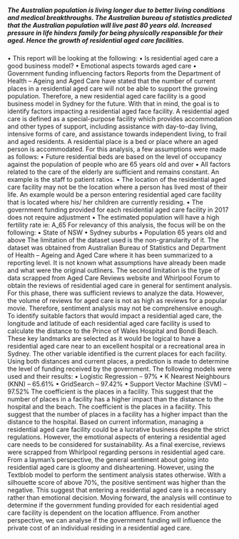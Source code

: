 ##### The Australian population is living longer due to better living conditions and medical breakthroughs. The Australian bureau of statistics predicted that the Australian population will live past 80 years old. Increased pressure in life hinders family for being physically responsible for their aged. Hence the growth of residential aged care facilities. 
  •	This report will be looking at the following: 
  •	Is residential aged care a good business model?
  •	Emotional aspects towards aged care
  •	Government funding influencing factors
Reports from the Department of Health – Ageing and Aged Care have stated that the number of current places in a residential aged care will not be able to support the growing population. Therefore, a new residential aged care facility is a good business model in Sydney for the future. With that in mind, the goal is to identify factors impacting a residential aged face facility. 
A residential aged care is defined as a special-purpose facility which provides accommodation and other types of support, including assistance with day-to-day living, intensive forms of care, and assistance towards independent living, to frail and aged residents. A residential place is a bed or place where an aged person is accommodated. 
For this analysis, a few assumptions were made as follows:
    •	Future residential beds are based on the level of occupancy against the population of people who are 65 years old and over
    •	All factors related to the care of the elderly are sufficient and remains constant. An example is the staff to patient ratios. 
    •	The location of the residential aged care facility may not be the location where a person has lived most of their life. An example would be a person entering residential aged care facility that is located where his/ her children are currently residing. 
    •	The government funding provided for each residential aged care facility in 2017 does not require adjustment
    •	The estimated population will have a high fertility rate ie: A_65
  For relevancy of this analysis, the focus will be on the following:
    •	State of NSW
    •	Sydney suburbs
    •	Population 65 years old and above
The limitation of the dataset used is the non-granularity of it. The dataset was obtained from Australian Bureau of Statistics and Department of Health – Ageing and Aged Care where it has been summarized to a reporting level. It is not known what assumptions have already been made and what were the original outliners. 
The second limitation is the type of data scrapped from Aged Care Reviews website and Whirlpool Forum to obtain the reviews of residential aged care in general for sentiment analysis. For this phase, there was sufficient reviews to analyze the data. However, the volume of reviews for aged care is not as high as reviews for a popular movie. Therefore, sentiment analysis may not be comprehensive enough. 
To identify suitable factors that would impact a residential aged care, the longitude and latitude of each residential aged care facility is used to calculate the distance to the Prince of Wales Hospital and Bondi Beach. These key landmarks are selected as it would be logical to have a residential aged care near to an excellent hospital or a recreational area in Sydney. The other variable identified is the current places for each facility. Using both distances and current places, a prediction is made to determine the level of funding received by the government. The following models were used and their results:
  •	Logistic Regression – 97%
  •	K Nearest Neighbours (KNN) – 65.61%
  •	GridSearch – 97.42%
  •	Support Vector Machine (SVM) – 97.52% 
The coefficient is the places in a facility. This suggest that the number of places in a facility has a higher impact than the distance to the hospital and the beach. The coefficient is the places in a facility. This suggest that the number of places in a facility has a higher impact than the distance to the hospital.
Based on current information, managing a residential aged care facility could be a lucrative business despite the strict regulations. However, the emotional aspects of entering a residential aged care needs to be considered for sustainability. As a final exercise, reviews were scrapped from Whirlpool regarding persons in residential aged care. From a layman’s perspective, the general sentiment about going into residential aged care is gloomy and disheartening. However, using the Textblob model to perform the sentiment analysis states otherwise. With a silhouette score of above 70%, the positive sentiment was higher than the negative. This suggest that entering a residential aged care is a necessary rather than emotional decision. 
Moving forward, the analysis will continue to determine if the government funding provided for each residential aged care facility is dependent on the location affluence. From another perspective, we can analyse if the government funding will influence the private cost of an individual residing in a residential aged care. 

